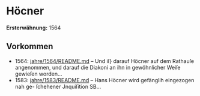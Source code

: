 # Höcner

**Ersterwähnung:** 1564

## Vorkommen
- 1564: [jahre/1564/README.md](../jahre/1564/README.md) – Und iſ} darauf Höcner auf dem Rathauſe angenommen,
und darauf die Diakoni an ihn in gewöhnlicher Weiſe
gewieſen worden...
- 1583: [jahre/1583/README.md](../jahre/1583/README.md) – Hans Höcner wird gefänglih eingezogen nah ge-
ſchehener Jnquiſition SB...
